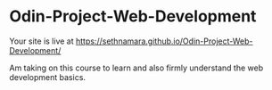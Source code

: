 # Odin-Project-Web-Development

Your site is live at https://sethnamara.github.io/Odin-Project-Web-Development/

Am taking on this course to learn and also firmly understand the web development basics.
